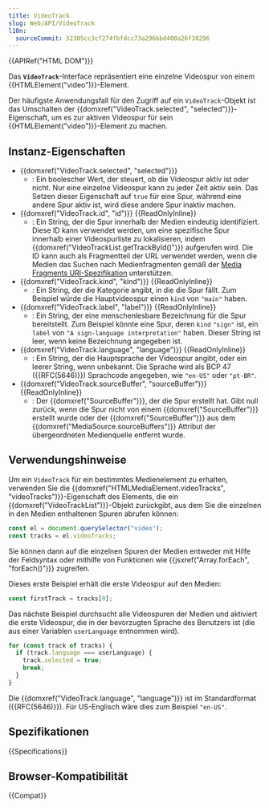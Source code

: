 ```yaml
---
title: VideoTrack
slug: Web/API/VideoTrack
l10n:
  sourceCommit: 32305cc3cf274fbfdcc73a296bbd400a26f38296
---
```


{{APIRef("HTML DOM")}}

Das **`VideoTrack`**-Interface repräsentiert eine einzelne Videospur von einem {{HTMLElement("video")}}-Element.

Der häufigste Anwendungsfall für den Zugriff auf ein `VideoTrack`-Objekt ist das Umschalten der {{domxref("VideoTrack.selected", "selected")}}-Eigenschaft, um es zur aktiven Videospur für sein {{HTMLElement("video")}}-Element zu machen.

## Instanz-Eigenschaften

- {{domxref("VideoTrack.selected", "selected")}}
  - : Ein boolescher Wert, der steuert, ob die Videospur aktiv ist oder nicht. Nur eine einzelne Videospur kann zu jeder Zeit aktiv sein. Das Setzen dieser Eigenschaft auf `true` für eine Spur, während eine andere Spur aktiv ist, wird diese andere Spur inaktiv machen.
- {{domxref("VideoTrack.id", "id")}} {{ReadOnlyInline}}
  - : Ein String, der die Spur innerhalb der Medien eindeutig identifiziert. Diese ID kann verwendet werden, um eine spezifische Spur innerhalb einer Videospurliste zu lokalisieren, indem {{domxref("VideoTrackList.getTrackById()")}} aufgerufen wird. Die ID kann auch als Fragmentteil der URL verwendet werden, wenn die Medien das Suchen nach Medienfragmenten gemäß der [Media Fragments URI-Spezifikation](https://www.w3.org/TR/media-frags/) unterstützen.
- {{domxref("VideoTrack.kind", "kind")}} {{ReadOnlyInline}}
  - : Ein String, der die Kategorie angibt, in die die Spur fällt. Zum Beispiel würde die Hauptvideospur einen `kind` von `"main"` haben.
- {{domxref("VideoTrack.label", "label")}} {{ReadOnlyInline}}
  - : Ein String, der eine menschenlesbare Bezeichnung für die Spur bereitstellt. Zum Beispiel könnte eine Spur, deren `kind` `"sign"` ist, ein `label` von `"A sign-language interpretation"` haben. Dieser String ist leer, wenn keine Bezeichnung angegeben ist.
- {{domxref("VideoTrack.language", "language")}} {{ReadOnlyInline}}
  - : Ein String, der die Hauptsprache der Videospur angibt, oder ein leerer String, wenn unbekannt. Die Sprache wird als BCP 47 ({{RFC(5646)}}) Sprachcode angegeben, wie `"en-US"` oder `"pt-BR"`.
- {{domxref("VideoTrack.sourceBuffer", "sourceBuffer")}} {{ReadOnlyInline}}
  - : Der {{domxref("SourceBuffer")}}, der die Spur erstellt hat. Gibt null zurück, wenn die Spur nicht von einem {{domxref("SourceBuffer")}} erstellt wurde oder der {{domxref("SourceBuffer")}} aus dem {{domxref("MediaSource.sourceBuffers")}} Attribut der übergeordneten Medienquelle entfernt wurde.

## Verwendungshinweise

Um ein `VideoTrack` für ein bestimmtes Medienelement zu erhalten, verwenden Sie die {{domxref("HTMLMediaElement.videoTracks", "videoTracks")}}-Eigenschaft des Elements, die ein {{domxref("VideoTrackList")}}-Objekt zurückgibt, aus dem Sie die einzelnen in den Medien enthaltenen Spuren abrufen können:

```js
const el = document.querySelector("video");
const tracks = el.videoTracks;
```

Sie können dann auf die einzelnen Spuren der Medien entweder mit Hilfe der Feldsyntax oder mithilfe von Funktionen wie {{jsxref("Array.forEach", "forEach()")}} zugreifen.

Dieses erste Beispiel erhält die erste Videospur auf den Medien:

```js
const firstTrack = tracks[0];
```

Das nächste Beispiel durchsucht alle Videospuren der Medien und aktiviert die erste Videospur, die in der bevorzugten Sprache des Benutzers ist (die aus einer Variablen `userLanguage` entnommen wird).

```js
for (const track of tracks) {
  if (track.language === userLanguage) {
    track.selected = true;
    break;
  }
}
```

Die {{domxref("VideoTrack.language", "language")}} ist im Standardformat ({{RFC(5646)}}). Für US-Englisch wäre dies zum Beispiel `"en-US"`.

## Spezifikationen

{{Specifications}}

## Browser-Kompatibilität

{{Compat}}
